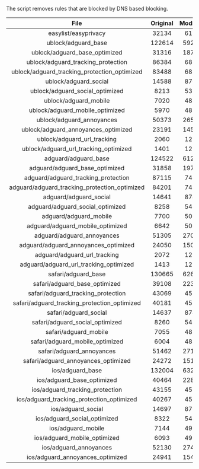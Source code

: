 The script removes rules that are blocked by DNS based blocking.


| File | Original | Modified |
|:----:|:-----:|:-----:|
| easylist/easyprivacy | 32134 | 6196 |
| ublock/adguard_base | 122614 | 59239 |
| ublock/adguard_base_optimized | 31316 | 18787 |
| ublock/adguard_tracking_protection | 86384 | 6822 |
| ublock/adguard_tracking_protection_optimized | 83488 | 6822 |
| ublock/adguard_social | 14588 | 8704 |
| ublock/adguard_social_optimized | 8213 | 5394 |
| ublock/adguard_mobile | 7020 | 4837 |
| ublock/adguard_mobile_optimized | 5970 | 4837 |
| ublock/adguard_annoyances | 50373 | 26503 |
| ublock/adguard_annoyances_optimized | 23191 | 14514 |
| ublock/adguard_url_tracking | 2060 | 1219 |
| ublock/adguard_url_tracking_optimized | 1401 | 1219 |
| adguard/adguard_base | 124522 | 61245 |
| adguard/adguard_base_optimized | 31858 | 19781 |
| adguard/adguard_tracking_protection | 87115 | 7499 |
| adguard/adguard_tracking_protection_optimized | 84201 | 7499 |
| adguard/adguard_social | 14641 | 8749 |
| adguard/adguard_social_optimized | 8258 | 5435 |
| adguard/adguard_mobile | 7700 | 5022 |
| adguard/adguard_mobile_optimized | 6642 | 5022 |
| adguard/adguard_annoyances | 51305 | 27064 |
| adguard/adguard_annoyances_optimized | 24050 | 15063 |
| adguard/adguard_url_tracking | 2072 | 1229 |
| adguard/adguard_url_tracking_optimized | 1413 | 1229 |
| safari/adguard_base | 130665 | 62685 |
| safari/adguard_base_optimized | 39108 | 22352 |
| safari/adguard_tracking_protection | 43069 | 4583 |
| safari/adguard_tracking_protection_optimized | 40181 | 4583 |
| safari/adguard_social | 14637 | 8744 |
| safari/adguard_social_optimized | 8260 | 5433 |
| safari/adguard_mobile | 7055 | 4882 |
| safari/adguard_mobile_optimized | 6004 | 4882 |
| safari/adguard_annoyances | 51462 | 27133 |
| safari/adguard_annoyances_optimized | 24272 | 15147 |
| ios/adguard_base | 132004 | 63202 |
| ios/adguard_base_optimized | 40464 | 22877 |
| ios/adguard_tracking_protection | 43155 | 4591 |
| ios/adguard_tracking_protection_optimized | 40267 | 4591 |
| ios/adguard_social | 14697 | 8764 |
| ios/adguard_social_optimized | 8322 | 5454 |
| ios/adguard_mobile | 7144 | 4921 |
| ios/adguard_mobile_optimized | 6093 | 4921 |
| ios/adguard_annoyances | 52130 | 27456 |
| ios/adguard_annoyances_optimized | 24941 | 15469 |